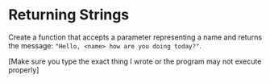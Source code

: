 # Returning Strings 

Create a function that accepts a parameter representing a name and returns the message: `"Hello, <name> how are you doing today?"`.

[Make sure you type the exact thing I wrote or the program may not execute properly]

